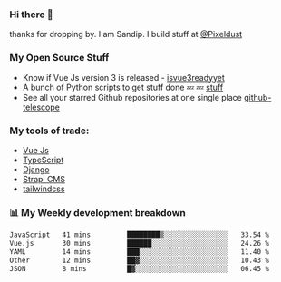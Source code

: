 ### Hi there 👋

thanks for dropping by.
I am Sandip. I build stuff at [@Pixeldust](github.com/pixeldust-in/)

###  **My Open Source Stuff**

 - Know if Vue Js version 3 is released -  [isvue3readyyet](https://github.com/sandiprb/isvue3readyyet)
 - A bunch of Python scripts to get stuff done 💤 💤 [stuff](https://github.com/sandiprb/stuff)
 - See all your starred Github repositories at one single place [github-telescope](https://github.com/sandiprb/github-telescope)



###  **My tools of trade:**
 - [Vue Js](https://github.com/vuejs/vue/)
 - [TypeScript](https://github.com/microsoft/TypeScript)
 - [Django](github.com/django/django)
 - [Strapi CMS](github.com/strapi/strapi)
 - [tailwindcss](https://github.com/tailwindlabs/tailwindcss)


###  📊 **My Weekly development breakdown**
<!--START_SECTION:waka-->

```txt
JavaScript   41 mins         ████████▒░░░░░░░░░░░░░░░░   33.54 %
Vue.js       30 mins         ██████░░░░░░░░░░░░░░░░░░░   24.26 %
YAML         14 mins         ███░░░░░░░░░░░░░░░░░░░░░░   11.40 %
Other        12 mins         ██▓░░░░░░░░░░░░░░░░░░░░░░   10.43 %
JSON         8 mins          █▓░░░░░░░░░░░░░░░░░░░░░░░   06.45 %
```

<!--END_SECTION:waka-->
